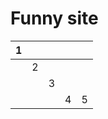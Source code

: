# Funny site
| 1 |   |   |   |   |
|---|---|---|---|---|
|   | 2 |   |   |   |
|   |   | 3 |   |   |
|   |   |   | 4 | 5 |
